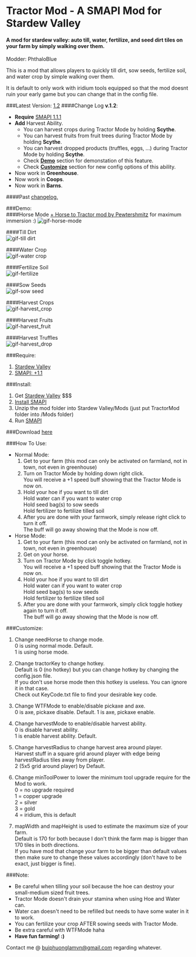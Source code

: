 # Tractor Mod - A SMAPI Mod for Stardew Valley
#### A mod for stardew valley: auto till, water, fertilize, and seed dirt tiles on your farm by simply walking over them. 

Modder: PhthaloBlue  

This is a mod that allows players to quickly till dirt, sow seeds, fertilize soil, and water crop by simple walking over them.  

It is default to only work with iridium tools equipped so that the mod doesnt ruin your early game but you can change that in the config file.

###Latest Version: [1.2](https://github.com/lambui/StardewValleyMod_TractorMod/releases)
####Change Log **v.1.2**:
+ **Require** [SMAPI 1.1.1](https://github.com/ClxS/SMAPI/releases)
+ **Add** Harvest Ability.
  - You can harvest crops during Tractor Mode by holding **Scythe**.  
  - You can harvest fruits from fruit trees during Tractor Mode by holding **Scythe**.  
  - You can harvest dropped products (truffles, eggs, ...) during Tractor Mode by holding **Scythe**. 
  - Check [**Demo**](https://github.com/lambui/StardewValleyMod_TractorMod/blob/master/Changelog.md) section for demonstation of this feature.  
  - Check [**Customize**](https://github.com/lambui/StardewValleyMod_TractorMod/blob/master/Changelog.md) section for new config options of this ability.  
+ Now work in **Greenhouse**.
+ Now work in **Coops**.
+ Now work in **Barns**.

####Past [changelog.](https://github.com/lambui/StardewValleyMod_TractorMod/blob/master/Changelog.md)

###Demo:  
####Horse Mode [+ Horse to Tractor mod by Pewtershmitz](http://community.playstarbound.com/threads/tractor-v-1-3-horse-replacement.108604/) for maximum immersion :)
![gif-horse-mode](https://github.com/lambui/StardewValleyMod_TractorMod/blob/gif/images/tractor2.gif)  

####Till Dirt  
![gif-till dirt](https://github.com/lambui/StardewValleyMod_TractorMod/blob/gif/images/TillDirt.gif)  

####Water Crop    
![gif-water crop](https://github.com/lambui/StardewValleyMod_TractorMod/blob/gif/images/water.gif)  

####Fertilize Soil    
![gif-fertilize](https://github.com/lambui/StardewValleyMod_TractorMod/blob/gif/images/fertilizing.gif)  

####Sow Seeds      
![gif-sow seed](https://github.com/lambui/StardewValleyMod_TractorMod/blob/gif/images/sowingSeed.gif)  

####Harvest Crops      
![gif-harvest_crop](https://github.com/lambui/StardewValleyMod_TractorMod/blob/gif/images/harvestCrop.gif)  

####Harvest Fruits      
![gif-harvest_fruit](https://github.com/lambui/StardewValleyMod_TractorMod/blob/gif/images/harvestFruitTree.gif)  

####Harvest Truffles      
![gif-harvest_drop](https://github.com/lambui/StardewValleyMod_TractorMod/blob/gif/images/harvestDrop.gif)  

###Require:  
1. [Stardew Valley](http://store.steampowered.com/app/413150/)
2. [SMAPI: +1.1](https://github.com/ClxS/SMAPI/releases)

###Install:  
1. Get [Stardew Valley](http://store.steampowered.com/app/413150/) $$$
2. [Install SMAPI](http://canimod.com/guides/using-mods#installing-smapi)
3. Unzip the mod folder into Stardew Valley/Mods (just put TractorMod folder into /Mods folder)
4. Run [SMAPI](http://canimod.com/guides/using-mods#installing-smapi)


###Download [here](https://github.com/lambui/StardewValleyMod_TractorMod/releases)

###How To Use:
+ Normal Mode:  
    1. Get to your farm (this mod can only be activated on farmland, not in town, not even in greenhouse)
    2. Turn on Tractor Mode by holding down right click.  
    You will receive a +1 speed buff showing that the Tractor Mode is now on.
    3. Hold your hoe if you want to till dirt  
    Hold water can if you want to water crop  
    Hold seed bag(s) to sow seeds  
    Hold fertilizer to fertilize tilled soil
    4. After you are done with your farmwork, simply release right click to turn it off.  
    The buff will go away showing that the Mode is now off.
+ Horse Mode:  
    1. Get to your farm (this mod can only be activated on farmland, not in town, not even in greenhouse)
    2. Get on your horse.  
    3. Turn on Tractor Mode by click toggle hotkey.  
    You will receive a +1 speed buff showing that the Tractor Mode is now on.
    3. Hold your hoe if you want to till dirt  
    Hold water can if you want to water crop  
    Hold seed bag(s) to sow seeds  
    Hold fertilizer to fertilize tilled soil
    4. After you are done with your farmwork, simply click toggle hotkey again to turn it off.  
    The buff will go away showing that the Mode is now off.


###Customize:  
1. Change needHorse to change mode.  
0 is using normal mode. Default.  
1 is using horse mode.  

2. Change tractorKey to change hotkey.  
Default is 0 (no hotkey) but you can change hotkey by changing the config.json file.  
If you don't use horse mode then this hotkey is useless. You can ignore it in that case.  
Check out KeyCode.txt file to find your desirable key code.   

3. Change WTFMode to enable/disable pickaxe and axe.  
0 is axe, pickaxe disable. Default.
1 is axe, pickaxe enable.  

3. Change harvestMode to enable/disable harvest ability.  
0 is disable harvest ability.  
1 is enable harvest ability. Default.

4. Change harvestRadius to change harvest area around player.  
Harvest stuff in a square grid around player with edge being harvestRadius tiles away from player.  
2 (5x5 grid around player) by Default.  

4. Change minToolPower to lower the minimum tool upgrade require for the Mod to work.  
0 = no upgrade required  
1 = copper upgrade  
2 = silver  
3 = gold  
4 = iridium, this is default

5. mapWidth and mapHeight is used to estimate the maximum size of your farm.  
Default is 170 for both because I don't think the farm map is bigger than 170 tiles in both directions.  
If you have mod that change your farm to be bigger than default values then make sure to change these values accordingly (don't have to be exact, just bigger is fine).

###Note:  
+ Be careful when tilling your soil because the hoe can destroy your small-medium sized fruit trees.  
+ Tractor Mode doesn't drain your stamina when using Hoe and Water can.  
+ Water can doesn't need to be refilled but needs to have some water in it to work.  
+ You can fertilize your crop AFTER sowing seeds with Tractor Mode.  
+ Be extra careful with WTFMode haha
+ **Have fun farming! :)**

Contact me @ [buiphuonglamvn@gmail.com](mailto:buiphuonglamvn@gmail.com) regarding whatever.
